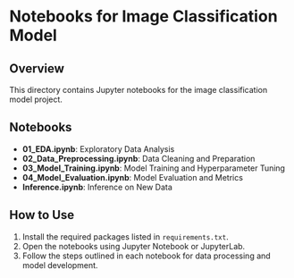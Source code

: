 # Notebooks for Image Classification Model

## Overview
This directory contains Jupyter notebooks for the image classification model project. 

## Notebooks
- **01_EDA.ipynb**: Exploratory Data Analysis
- **02_Data_Preprocessing.ipynb**: Data Cleaning and Preparation
- **03_Model_Training.ipynb**: Model Training and Hyperparameter Tuning
- **04_Model_Evaluation.ipynb**: Model Evaluation and Metrics
- **Inference.ipynb**: Inference on New Data
  
## How to Use
1. Install the required packages listed in `requirements.txt`.
2. Open the notebooks using Jupyter Notebook or JupyterLab.
3. Follow the steps outlined in each notebook for data processing and model development.


